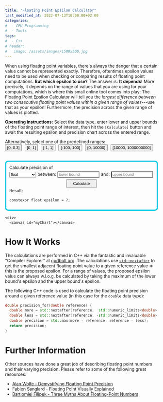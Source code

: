 ```yaml
---
title: "Floating Point Epsilon Calculator"
last_modified_at: 2022-07-13T10:00:00+02:00
categories:
#  - CPU-Programming
#  - Tools
tags:
#  - C++
# header:
#   image: /assets/images/1500x500.jpg
---
```


When using floating point variables, there's always the danger that a certain value cannot be represented exactly. Therefore, oftentimes epsilon values need to be used when checking or comparing results of floating point computations. **But which epsilon to use?** The answer is: **It depends!** More precisely, it depends on the range of values that you are using for your computations, which is where this small online tool comes into play: The Floating Point Epsilon Calculator will tell you the _largest difference between two consecutive floating point values within a given range of values_---use that as your epsilon! Furthermore, the precision across the given range of values is plotted.

**Operating instructions:** Select the data type, enter lower and upper bounds of the floating point range of interest, then hit the `[Calculate]` button and await the resulting epsilon and precision chart across the entered range.

<div style="display:block;">
  <div style="margin: 0px 0px 0px 0px;">
    Alternatively, select one of the predefined ranges:
  </div>
  <div style="float:left; text-align:left; margin: 0px 10px 0px 0px;">
    <button onclick="goGoPredefinedRange(0.0,  0.3);" style="padding: 2px 5px; margin: 0 0 0 0;">[0, 0.3]</button>
  </div>
  <div style="float:left; text-align:left; margin: 0px 10px 0px 0px;">
    <button onclick="goGoPredefinedRange(0.0,  1.0);" style="padding: 2px 5px; margin: 0 0 0 0;">[0,  1]</button>
  </div>
  <div style="float:left; text-align:left; margin: 0px 10px 0px 0px;">
    <button onclick="goGoPredefinedRange(-1.0,  1.0);" style="padding: 2px 5px; margin: 0 0 0 0;">[-1,  1]</button>
  </div>
  <div style="float:left; text-align:left; margin: 0px 10px 0px 0px;">
    <button onclick="goGoPredefinedRange(-100.0,  100.0);" style="padding: 2px 5px; margin: 0 0 0 0;">[-100,  100]</button>
  </div>
  <div style="float:left; text-align:left; margin: 0px 10px 0px 0px;">
    <button onclick="goGoPredefinedRange(0.0,  10000.0);" style="padding: 2px 5px; margin: 0 0 0 0;">[0,  10000]</button>
  </div>
  <div style="float:left; text-align:left; margin: 0px 10px 0px 0px;">
    <button onclick="goGoPredefinedRange(10000.0,  1000000000.0);" style="padding: 2px 5px; margin: 0 0 0 0;">[10000,  1000000000]</button>
  </div>
  <div style="clear:both;">&nbsp;</div>
</div>

<p> 
<div style="display:block; border: solid 4px rgb(0, 203, 230); border-radius: 10px; padding:10px; margin: 10px 0 0 0;">
  <div style="margin: 0px 0px 5px 0px;">
    Calculate precision of
  </div>
  <div style="float:left; text-align:left; margin: 0px 0px 0px 0px;">
    <select name="dataType" id="dataType" style="background-color: white; color: black; font-size: 0.9em;">
	  <option value="float" selected="selected">float</option>
	  <option value="double">double</option>
	  <option value="long double">long double</option>
    </select>
  </div>
  <div style="float:left; text-align:left;  margin: 0px 0px 0px 5px;">
    between:
  </div>
  <div style="float:left; text-align:left; margin: 0px 0px 0px 5px;">
    <input type="number" step="any" id="fromVal" placeholder="lower bound" style="width: 130px; background-color: white; color: black; font-size: 0.9em;"/>
  </div>
  <div style="float:left; text-align:left; margin: 0px 0px 0px 5px;">
    and:
  </div>
  <div style="float:left; text-align:left; margin: 0px 0px 0px 5px;">
    <input type="number" step="any" id="toVal" placeholder="upper bound" style="width: 130px; background-color: white; color: black; font-size: 0.9em;">
  </div>
  <div style="clear: both; position: relative;">
	<img src="/assets/images/loading-ani-ripple-1s-200px.gif" style="position: absolute; width:40px; height:40px; right:0%; visibility: hidden;" id="loadingIcon" />
    <!-- Button to send data -->
	<center>
		<button id="sendButton" onclick="myAjaxGoGo();" style="padding: 5px 20px; margin: 5px 0 0 0;">
			Calculate
		</button>
	</center>
  </div>
  <div style="margin: 0px 0px 10px 0px;">
    Result:
  </div>
  <div class="language-cpp highlighter-rouge" style="font-size: 1.0em;"><div class="highlight"><pre class="highlight"><code><span class="k">constexpr</span> <span class="k" id="resultDataType">float</span> <span class="n">epsilon</span> <span class="o">=</span> <span class="mi" id="resultEpsilonValue">?</span><span class="p">;</span></code></pre></div></div>
</div>
	


    <div>
      <canvas id="myChart"></canvas>
   </div>
</p>

<script src="https://cdn.jsdelivr.net/npm/chart.js"></script>
<script>
const chartConfig = {
	type: 'line',
	options: {
		scales: {
			y: {
				reverse: true
			}
		}
     }
};
const myChart = new Chart(document.getElementById('myChart'), chartConfig);
myChart.reset();
	
function goGoPredefinedRange(from, to){
	document.getElementById("fromVal").value = from;
	document.getElementById("toVal").value = to;
	myAjaxGoGo();
}

function myAjaxGoGo(){ 

	let dataType = document.getElementById("dataType").value;
	if (dataType != "float" && dataType != "double" && dataType != "long double") {
		alert("Invalid data type selected: " + dataType);
		return;
	}
	
	let fromVal = document.getElementById("fromVal").value;
	// Validate fromVal 
	var patternForInputVal=/^-?(\d+(\.\d+)?|\.\d+)$/;
	if (!patternForInputVal.test(fromVal)) {
		alert("Invalid number in textbox: " + fromVal);
		return;
	}
	
	let toVal = document.getElementById("toVal").value;
	// Validate toVal 
	if (!patternForInputVal.test(toVal)) {
		alert("Invalid number in textbox: " + toVal);
		return;
	}

	let resultDataType = document.getElementById("resultDataType");
	let resultEpsilonValue = document.getElementById("resultEpsilonValue");
	resultDataType.innerHTML = dataType;
	resultEpsilonValue.innerHTML = "?";
	
	// Creating a XHR object 
	let xhr = new XMLHttpRequest(); 
	let url = "https://godbolt.org/api/compiler/g63/compile"; 

	// open a connection 
	xhr.open("POST", url, true); 

	// Set the request header i.e. which type of content you are sending 
	xhr.setRequestHeader("Content-Type", "application/json"); 

	// Create a state change callback 
	xhr.onreadystatechange = function () { 
	
		document.getElementById("sendButton").disabled=false;
		document.getElementById("loadingIcon").style.visibility="hidden";
	
		if (xhr.readyState === 4 && xhr.status === 200) { 

			// Analyze server result:
			var location = this.responseText.lastIndexOf("####RESULT:");
			if (-1 == location) {
				resultEpsilonValue.innerHTML = this.responseText; 
			}
			else {
				// Got something that looks like our expected result:
				const resultLines = this.responseText.substring(location + "####RESULT:".length).split("\n");
				if (resultLines.length >= 1) {
					resultEpsilonValue.innerHTML = resultLines[0];
					
					// Results for chart in lines [1] and [2]:
					if (resultLines.length >= 3) {
						const labels = resultLines[1].split(",");
						const precisions = resultLines[2].split(",").map(x => parseFloat(x));

						const chartData = {
							labels: labels,
							datasets: [{
							  label: 'Precision',
							  backgroundColor: 'rgb(0, 203, 230)',
							  borderColor: 'rgb(0, 203, 230)',
							  data: precisions,
							}]
						  };

						chartConfig.data = chartData;
						myChart.update('active');
					}
				}
			}
		} 
	}; 
			
	var cppCode = 
	"#include <iostream>                                                                         \n" +
	"#include <algorithm>                                                                        \n" +
	"#include <array>                                                                            \n" +
	"#include <cmath>                                                                            \n" +
	"#include <limits>                                                                           \n" +
	"double precision_for(double reference) {                                                    \n" +
	"    double more = std::nextafter(reference,  std::numeric_limits<double>::infinity());      \n" +
	"	double less = std::nextafter(reference, -std::numeric_limits<double>::infinity());       \n" +
	"    double precision = std::max(more - reference, reference - less);                        \n" +
	"	return precision;                                                                        \n" +
	"}                                                                                           \n" +
	"struct result {                                                                             \n" +
	"    double mValue;                                                                          \n" +
	"    double mPrecision;                                                                      \n" +
	"};                                                                                          \n" +
	"int main () {                                                                               \n" +
	"    double from = static_cast<double>({FROM});                                              \n" +
	"    double to = static_cast<double>({TO});                                                  \n" +
	"    constexpr int n = 30;                                                                   \n" +
	"    double delta = (to - from) / static_cast<double>(n);                                    \n" +
	"    std::array<result, n + 1> results;                                                      \n" +
	"    for (int i = 0; i < n; ++i) {                                                           \n" +
	"        results[i].mValue = from + static_cast<double>(i) * delta;                          \n" +
	"        results[i].mPrecision = precision_for(results[i].mValue);                           \n" +
	"    }                                                                                       \n" +
	"    results[n] = { to, precision_for(to) };                                                 \n" +
	"    double worstPrecision = std::max(results.front().mPrecision, results.back().mPrecision);\n" +
	"                                                                                            \n" +
	"    std::cout << \"####RESULT:\" << std::defaultfloat << worstPrecision << std::endl;       \n" +
	"    std::cout << std::fixed;                                                                \n" +
	"    for (int i = 0; i < n; ++i) {                                                           \n" +
	"        std::cout << results[i].mValue << \",\";                                            \n" +
	"    }                                                                                       \n" +
	"    std::cout << results[n].mValue << std::endl;                                            \n" +
	"    std::cout << std::defaultfloat;                                                         \n" +
	"    for (int i = 0; i < n; ++i) {                                                           \n" +
	"        std::cout << results[i].mPrecision << \",\";                                        \n" +
	"    }                                                                                       \n" +
	"    std::cout << results[n].mPrecision << std::endl;                                        \n" +
	"    return 1;                                                                               \n" +
	"}\n";

	// Converting JSON data to string 
	var data = JSON.stringify({
		"source": cppCode.replace("{FROM}", fromVal).replace("{TO}", toVal).replaceAll("double", dataType),
		"compiler": "g82",
		"options": {
			"userArguments": "-O3",
			"executeParameters": {
				"args": ["arg1", "arg2"],
				"stdin": "hello, world!"
			},
			"compilerOptions": {
				"executorRequest": true
			},
			"filters": {
				"execute": true
			},
			"tools": [],
			"libraries": [
				{"id": "openssl", "version": "111c"}
			]
		},
		"lang": "c++",
		"allowStoreCodeDebug": true
	}); 

	// Sending data with the request 
	xhr.send(data); 

	document.getElementById("sendButton").disabled=true;
	document.getElementById("loadingIcon").style.visibility="visible";
} 

</script>

	
# How It Works
	
The calculations are performed in C++ via the fantastic and invaluable "Compiler Explorer" at [godbolt.org](https://godbolt.org/). The calculations use [`std::nextafter`](https://en.cppreference.com/w/cpp/numeric/math/nextafter) to get the smallest adjacent floating point value to a given reference value => this is the proposed epsilon. For a range of values, the proposed epsilon value can always w.l.o.g. be calculated by taking the maximum of the lower bound's epsilon and the upper bound's epsilon. 
	
The following C++ code is used to calculate the floating point precision around a given reference value (in this case for the `double` data type):
```cpp
double precision_for(double reference) {
  double more = std::nextafter(reference,  std::numeric_limits<double>::infinity());
  double less = std::nextafter(reference, -std::numeric_limits<double>::infinity());
  double precision = std::max(more - reference, reference - less);
  return precision;
}
```
	
# Further Information
	
Other sources have done a great job of describing floating point numbers and their varying precision. Please refer to some of the following great resources:
- [Alan Wolfe - Demystifying Floating Point Precision](https://blog.demofox.org/2017/11/21/floating-point-precision/)
- [Fabien Sanglard - Floating Point Visually Explained](https://fabiensanglard.net/floating_point_visually_explained/)
- [Bartlomiej Filipek - Three Myths About Floating-Point Numbers](https://www.cppstories.com/2021/06/floating-point-myths/)
	

